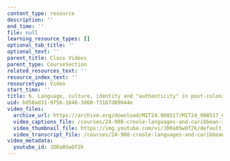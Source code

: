 ```yaml
---
content_type: resource
description: ''
end_time: ''
file: null
learning_resource_types: []
optional_tab_title: ''
optional_text: ''
parent_title: Class Videos
parent_type: CourseSection
related_resources_text: ''
resource_index_text: ''
resourcetype: Video
start_time: ''
title: 6. Language, culture, identity and "authenticity" in post-colonial communities
uid: bd58ad31-9f56-1646-3d60-f3167d09644e
video_files:
  archive_url: https://archive.org/download/MIT24.908S17/MIT24_908S17_Creole_Chapter_06_Authenticity_300k.mp4
  video_captions_file: /courses/24-908-creole-languages-and-caribbean-identities-spring-2017/28fe0d743cd855e6b1fe1b2928e329d6_JDRa0SwOf2k.vtt
  video_thumbnail_file: https://img.youtube.com/vi/JDRa0SwOf2k/default.jpg
  video_transcript_file: /courses/24-908-creole-languages-and-caribbean-identities-spring-2017/579c02a771151561b81d1271d5a76d4a_JDRa0SwOf2k.pdf
video_metadata:
  youtube_id: JDRa0SwOf2k
---
```

